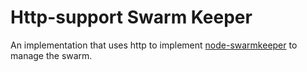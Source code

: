 Http-support  Swarm Keeper
=====================

An implementation that uses http to implement 
[node-swarmkeeper](http://github.com/jolira/node-swarmkeeper) to manage the
swarm.

